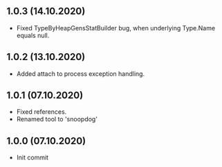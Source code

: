 ## 1.0.3 (14.10.2020)

- Fixed TypeByHeapGensStatBuilder bug, when underlying Type.Name equals null.

## 1.0.2 (13.10.2020)

- Added attach to process exception handling.

## 1.0.1 (07.10.2020)

- Fixed references.
- Renamed tool to 'snoopdog'

## 1.0.0 (07.10.2020)

- Init commit